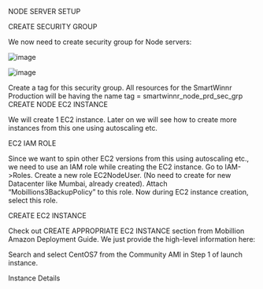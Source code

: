 NODE SERVER SETUP 

CREATE SECURITY GROUP 

We now need to create security group for Node servers: 

![image](https://github.com/yaswanthmedisetti/Sample/assets/155810198/01750ddf-7238-4695-8eee-200fc68fbf42)

![image](https://github.com/yaswanthmedisetti/Sample/assets/155810198/f603d5e8-04ea-4470-aff0-101172387107)

Create  a tag for this security group. All resources for the SmartWinnr Production will be having the name tag = smartwinnr_node_prd_sec_grp 
CREATE NODE EC2 INSTANCE 

We will create 1 EC2 instance. Later on we will see how to create more instances from this one using autoscaling etc. 

EC2 IAM ROLE 

Since we want to spin other EC2 versions from this using autoscaling etc., we need to use an IAM role while creating the EC2 instance. Go to IAM->Roles. Create a new role EC2NodeUser. (No need to create for new Datacenter like Mumbai, already created). Attach “Mobillions3BackupPolicy” to this role. Now during EC2 instance creation, select this role. 

CREATE EC2 INSTANCE 

Check out CREATE APPROPRIATE EC2 INSTANCE section from Mobillion Amazon Deployment Guide. We just provide the high-level information here: 

Search and select CentOS7 from the Community AMI in Step 1 of launch instance. 

 Instance Details 
